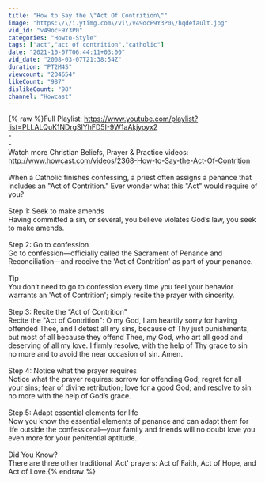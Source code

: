 ```yaml
---
title: "How to Say the \"Act Of Contrition\""
image: "https:\/\/i.ytimg.com\/vi\/v49ocF9Y3P0\/hqdefault.jpg"
vid_id: "v49ocF9Y3P0"
categories: "Howto-Style"
tags: ["act","act of contrition","catholic"]
date: "2021-10-07T06:44:11+03:00"
vid_date: "2008-03-07T21:38:54Z"
duration: "PT2M4S"
viewcount: "204654"
likeCount: "987"
dislikeCount: "98"
channel: "Howcast"
---
```

{% raw %}Full Playlist: <a rel="nofollow" target="blank" href="https://www.youtube.com/playlist?list=PLLALQuK1NDrgSlYhFD5I-9W1aAkjyoyx2">https://www.youtube.com/playlist?list=PLLALQuK1NDrgSlYhFD5I-9W1aAkjyoyx2</a><br />-<br />-<br />Watch more Christian Beliefs, Prayer &amp; Practice videos: <a rel="nofollow" target="blank" href="http://www.howcast.com/videos/2368-How-to-Say-the-Act-Of-Contrition">http://www.howcast.com/videos/2368-How-to-Say-the-Act-Of-Contrition</a><br /><br />When a Catholic finishes confessing, a priest often assigns a penance that includes an &quot;Act of Contrition.&quot; Ever wonder what this &quot;Act&quot; would require of you?<br /><br />Step 1: Seek to make amends<br />Having committed a sin, or several, you believe violates God’s law, you seek to make amends.<br /><br />Step 2: Go to confession<br />Go to confession—officially called the Sacrament of Penance and Reconciliation—and receive the 'Act of Contrition' as part of your penance.<br /><br />Tip<br />You don’t need to go to confession every time you feel your behavior warrants an 'Act of Contrition'; simply recite the prayer with sincerity.<br /><br />Step 3: Recite the “Act of Contrition&quot;<br />Recite the &quot;Act of Contrition&quot;: O my God, I am heartily sorry for having offended Thee, and I detest all my sins, because of Thy just punishments, but most of all because they offend Thee, my God, who art all good and deserving of all my love. I firmly resolve, with the help of Thy grace to sin no more and to avoid the near occasion of sin. Amen.<br /><br />Step 4: Notice what the prayer requires<br />Notice what the prayer requires: sorrow for offending God; regret for all your sins; fear of divine retribution; love for a good God; and resolve to sin no more with the help of God’s grace.<br /><br />Step 5: Adapt essential elements for life<br />Now you know the essential elements of penance and can adapt them for life outside the confessional—your family and friends will no doubt love you even more for your penitential aptitude.<br /><br />Did You Know?<br />There are three other traditional 'Act' prayers: Act of Faith, Act of Hope, and Act of Love.{% endraw %}
